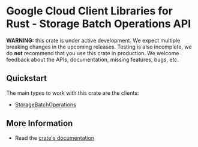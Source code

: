 # Google Cloud Client Libraries for Rust - Storage Batch Operations API

<!-- Code generated by sidekick. DO NOT EDIT. -->

**WARNING:** this crate is under active development. We expect multiple breaking
changes in the upcoming releases. Testing is also incomplete, we do **not**
recommend that you use this crate in production. We welcome feedback about the
APIs, documentation, missing features, bugs, etc.

## Quickstart

The main types to work with this crate are the clients:

* [StorageBatchOperations](https://docs.rs/google-cloud-storagebatchoperations-v1/latest/google_cloud_storagebatchoperations_v1/client/struct.StorageBatchOperations.html)

## More Information

* Read the [crate's documentation](https://docs.rs/google-cloud-storagebatchoperations-v1/latest/google-cloud-storagebatchoperations-v1)
